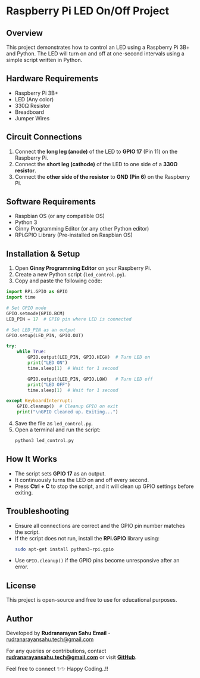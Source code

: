 # Raspberry Pi LED On/Off Project

## Overview
This project demonstrates how to control an LED using a Raspberry Pi 3B+ and Python. The LED will turn on and off at one-second intervals using a simple script written in Python.

## Hardware Requirements
- Raspberry Pi 3B+
- LED (Any color)
- 330Ω Resistor
- Breadboard
- Jumper Wires

## Circuit Connections
1. Connect the **long leg (anode)** of the LED to **GPIO 17** (Pin 11) on the Raspberry Pi.
2. Connect the **short leg (cathode)** of the LED to one side of a **330Ω resistor**.
3. Connect the **other side of the resistor** to **GND (Pin 6)** on the Raspberry Pi.

## Software Requirements
- Raspbian OS (or any compatible OS)
- Python 3
- Ginny Programming Editor (or any other Python editor)
- RPi.GPIO Library (Pre-installed on Raspbian OS)

## Installation & Setup
1. Open **Ginny Programming Editor** on your Raspberry Pi.
2. Create a new Python script (`led_control.py`).
3. Copy and paste the following code:

```python
import RPi.GPIO as GPIO
import time

# Set GPIO mode
GPIO.setmode(GPIO.BCM)
LED_PIN = 17  # GPIO pin where LED is connected

# Set LED_PIN as an output
GPIO.setup(LED_PIN, GPIO.OUT)

try:
    while True:
        GPIO.output(LED_PIN, GPIO.HIGH)  # Turn LED on
        print("LED ON")
        time.sleep(1)  # Wait for 1 second

        GPIO.output(LED_PIN, GPIO.LOW)   # Turn LED off
        print("LED OFF")
        time.sleep(1)  # Wait for 1 second

except KeyboardInterrupt:
    GPIO.cleanup()  # Cleanup GPIO on exit
    print("\nGPIO Cleaned up. Exiting...")
```

4. Save the file as `led_control.py`.
5. Open a terminal and run the script:
   ```sh
   python3 led_control.py
   ```

## How It Works
- The script sets **GPIO 17** as an output.
- It continuously turns the LED on and off every second.
- Press **Ctrl + C** to stop the script, and it will clean up GPIO settings before exiting.

## Troubleshooting
- Ensure all connections are correct and the GPIO pin number matches the script.
- If the script does not run, install the **RPi.GPIO** library using:
  ```sh
  sudo apt-get install python3-rpi.gpio
  ```
- Use `GPIO.cleanup()` if the GPIO pins become unresponsive after an error.

## License
This project is open-source and free to use for educational purposes.

## Author
Developed by **Rudranarayan Sahu**
**Email** - rudranarayansahu.tech@gmail.com

For any queries or contributions, contact **rudranarayansahu.tech@gmail.com** or visit **[GitHub](https://github.com/rudranarayan-01)**.

Feel free to connect ✨✨ Happy Coding..!!
